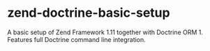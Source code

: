 zend-doctrine-basic-setup
=========================

A basic setup of Zend Framework 1.11 together with Doctrine ORM 1. Features full Doctrine command line integration.

